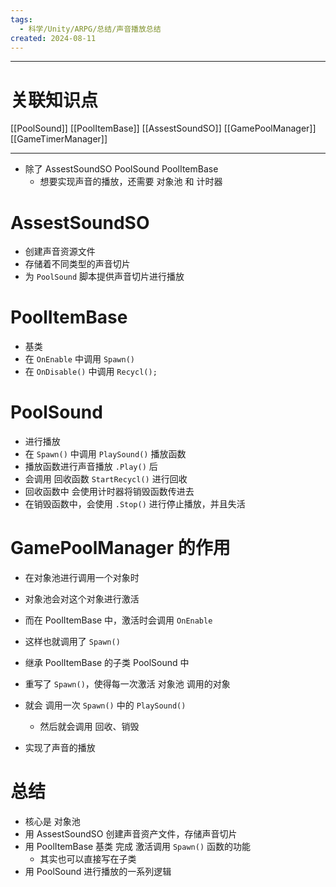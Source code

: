 ```yaml
---
tags:
  - 科学/Unity/ARPG/总结/声音播放总结
created: 2024-08-11
---
```

---
# 关联知识点

[[PoolSound]] [[PoolItemBase]] [[AssestSoundSO]] [[GamePoolManager]] [[GameTimerManager]]

---

- 除了 AssestSoundSO PoolSound PoolItemBase 
	- 想要实现声音的播放，还需要 对象池 和 计时器
# AssestSoundSO

- 创建声音资源文件
- 存储着不同类型的声音切片
- 为 `PoolSound` 脚本提供声音切片进行播放
# PoolItemBase 

- 基类
- 在 `OnEnable` 中调用 `Spawn()`
- 在 `OnDisable()` 中调用 `Recycl();`
# PoolSound

- 进行播放
- 在 `Spawn()` 中调用 `PlaySound()` 播放函数
- 播放函数进行声音播放 `.Play()` 后
- 会调用 回收函数 `StartRecycl()` 进行回收
- 回收函数中 会使用计时器将销毁函数传进去
- 在销毁函数中，会使用 `.Stop()` 进行停止播放，并且失活
# GamePoolManager 的作用

- 在对象池进行调用一个对象时
- 对象池会对这个对象进行激活
- 而在 PoolItemBase 中，激活时会调用 `OnEnable` 
- 这样也就调用了 `Spawn()`

- 继承 PoolItemBase 的子类 PoolSound 中
- 重写了 `Spawn()`，使得每一次激活 对象池 调用的对象
- 就会 调用一次 `Spawn()` 中的 `PlaySound()`
	- 然后就会调用 回收、销毁
- 实现了声音的播放
# 总结

* 核心是 对象池
* 用 AssestSoundSO 创建声音资产文件，存储声音切片
* 用 PoolItemBase 基类 完成 激活调用 `Spawn()` 函数的功能
	* 其实也可以直接写在子类
* 用 PoolSound 进行播放的一系列逻辑
